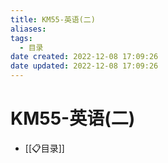 ```yaml
---
title: KM55-英语(二)
aliases:
tags:
  - 目录
date created: 2022-12-08 17:09:26
date updated: 2022-12-08 17:09:26
---
```


# KM55-英语(二)

- [[📋目录]]

